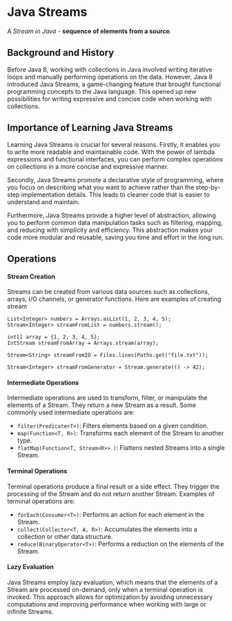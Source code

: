# 

# Java Streams

A *Stream in Java* - **sequence of elements from a source**.

## Background and History

Before Java 8, working with collections in Java involved writing iterative loops and manually performing operations on the data. However, Java 8 introduced Java Streams, a game-changing feature that brought functional programming concepts to the Java language. This opened up new possibilities for writing expressive and concise code when working with collections.

## Importance of Learning Java Streams

Learning Java Streams is crucial for several reasons. Firstly, it enables you to write more readable and maintainable code. With the power of lambda expressions and functional interfaces, you can perform complex operations on collections in a more concise and expressive manner.

Secondly, Java Streams promote a declarative style of programming, where you focus on describing what you want to achieve rather than the step-by-step implementation details. This leads to cleaner code that is easier to understand and maintain.

Furthermore, Java Streams provide a higher level of abstraction, allowing you to perform common data manipulation tasks such as filtering, mapping, and reducing with simplicity and efficiency. This abstraction makes your code more modular and reusable, saving you time and effort in the long run.

## Operations

#### Stream Creation

Streams can be created from various data sources such as collections, arrays, I/O channels, or generator functions. Here are examples of creating stream

```
List<Integer> numbers = Arrays.asList(1, 2, 3, 4, 5);
Stream<Integer> streamFromList = numbers.stream();

int[] array = {1, 2, 3, 4, 5};
IntStream streamFromArray = Arrays.stream(array);

Stream<String> streamFromIO = Files.lines(Paths.get("file.txt"));

Stream<Integer> streamFromGenerator = Stream.generate(() -> 42);

```

#### Intermediate Operations

Intermediate operations are used to transform, filter, or manipulate the elements of a Stream. They return a new Stream as a result. Some commonly used intermediate operations are:

* `filter(Predicate<T>)`: Filters elements based on a given condition.
* `map(Function<T, R>)`: Transforms each element of the Stream to another type.
* `flatMap(Function<T, Stream<R>> )`: Flattens nested Streams into a single Stream.

#### Terminal Operations

Terminal operations produce a final result or a side effect. They trigger the processing of the Stream and do not return another Stream. Examples of terminal operations are:

* `forEach(Consumer<T>)`: Performs an action for each element in the Stream.
* `collect(Collector<T, A, R>)`: Accumulates the elements into a collection or other data structure.
* `reduce(BinaryOperator<T>)`: Performs a reduction on the elements of the Stream.

#### Lazy Evaluation

Java Streams employ lazy evaluation, which means that the elements of a Stream are processed on-demand, only when a terminal operation is invoked. This approach allows for optimization by avoiding unnecessary computations and improving performance when working with large or infinite Streams.
